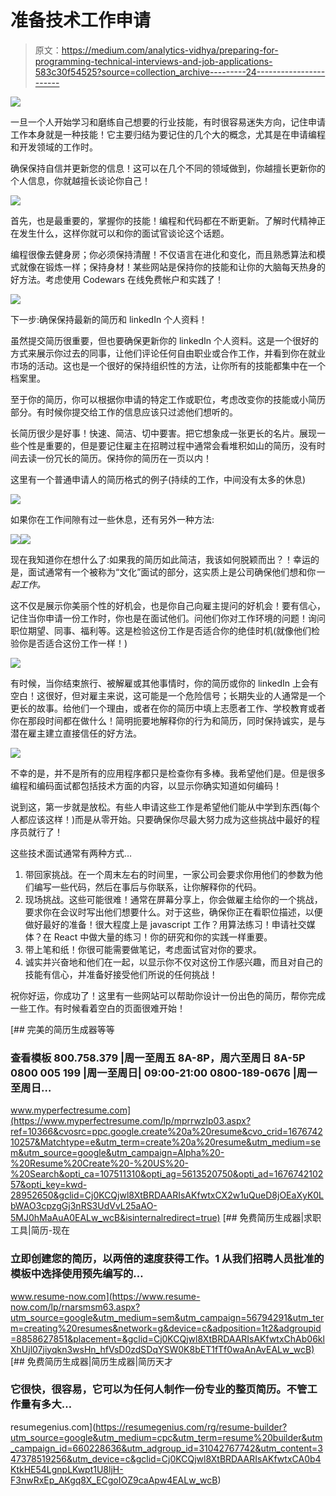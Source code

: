 # 准备技术工作申请

> 原文：<https://medium.com/analytics-vidhya/preparing-for-programming-technical-interviews-and-job-applications-583c30f54525?source=collection_archive---------24----------------------->

![](img/f60b2d4de346cfbdd1b7195112ee2368.png)

一旦一个人开始学习和磨练自己想要的行业技能，有时很容易迷失方向，记住申请工作本身就是一种技能！它主要归结为要记住的几个大的概念，尤其是在申请编程和开发领域的工作时。

确保保持自信并更新您的信息！这可以在几个不同的领域做到，你越擅长更新你的个人信息，你就越擅长谈论你自己！

![](img/3356d52cfcc7dad30c12b1a53ca95231.png)

首先，也是最重要的，掌握你的技能！编程和代码都在不断更新。了解时代精神正在发生什么，这样你就可以和你的面试官谈论这个话题。

编程很像去健身房；你必须保持清醒！不仅语言在进化和变化，而且熟悉算法和模式就像在锻炼一样；保持身材！某些网站是保持你的技能和让你的大脑每天热身的好方法。考虑使用 Codewars 在线免费帐户和实践了！

![](img/8b00e4abe99befa72affa17345e9a36a.png)

下一步:确保保持最新的简历和 linkedIn 个人资料！

虽然提交简历很重要，但也要确保更新你的 linkedIn 个人资料。这是一个很好的方式来展示你过去的同事，让他们评论任何自由职业或合作工作，并看到你在就业市场的活动。这也是一个很好的保持组织性的方法，让你所有的技能都集中在一个档案里。

至于你的简历，你可以根据你申请的特定工作或职位，考虑改变你的技能或小简历部分。有时候你提交给工作的信息应该只过滤他们想听的。

长简历很少是好事！快速、简洁、切中要害。把它想象成一张更长的名片。展现一些个性是重要的，但是要记住雇主在招聘过程中通常会看堆积如山的简历，没有时间去读一份冗长的简历。保持你的简历在一页以内！

这里有一个普通申请人的简历格式的例子(持续的工作，中间没有太多的休息)

![](img/367803fd4e7ebf77663dc0beabe88da8.png)

如果你在工作间隙有过一些休息，还有另外一种方法:

![](img/805a0c9280e33eb265a5720c12ca850c.png)![](img/c1cb31de5699bd89bbe624c3db3d874e.png)

现在我知道你在想什么了:如果我的简历如此简洁，我该如何脱颖而出？！幸运的是，面试通常有一个被称为“文化”面试的部分，这实质上是公司确保他们想和你*一起工作。*

这不仅是展示你美丽个性的好机会，也是你自己向雇主提问的好机会！要有信心，记住当你申请一份工作时，你也是在面试他们。问他们你对工作环境的问题！询问职位期望、同事、福利等。这是检验这份工作是否适合你的绝佳时机(就像他们检验你是否适合这份工作一样！)

![](img/ddd56892d20084370ca815db21454469.png)

有时候，当你结束旅行、被解雇或其他事情时，你的简历或你的 linkedIn 上会有空白！这很好，但对雇主来说，这可能是一个危险信号；长期失业的人通常是一个更长的故事。给他们一个理由，或者在你的简历中填上志愿者工作、学校教育或者你在那段时间都在做什么！简明扼要地解释你的行为和简历，同时保持诚实，是与潜在雇主建立直接信任的好方法。

![](img/8db1c8edee52c1ae4cca0bbca5a4168a.png)

不幸的是，并不是所有的应用程序都只是检查你有多棒。我希望他们是。但是很多编程和编码面试都包括技术方面的内容，以显示你确实知道如何编码！

说到这，第一步就是放松。有些人申请这些工作是希望他们能从中学到东西(每个人都应该这样！)而是从零开始。只要确保你尽最大努力成为这些挑战中最好的程序员就行了！

这些技术面试通常有两种方式…

1.  带回家挑战。在一个周末左右的时间里，一家公司会要求你用他们的参数为他们编写一些代码，然后在事后与你联系，让你解释你的代码。
2.  现场挑战。这些可能很难！通常在屏幕分享上，你会做雇主给你的一个挑战，要求你在会议时写出他们想要什么。对于这些，确保你正在看职位描述，以便做好最好的准备！很大程度上是 javascript 工作？用算法练习！申请社交媒体？在 React 中做大量的练习！你的研究和你的实践一样重要。
3.  带上笔和纸！你很可能需要做笔记，考虑面试官对你的要求。
4.  诚实并兴奋地和他们在一起，以显示你不仅对这份工作感兴趣，而且对自己的技能有信心，并准备好接受他们所说的任何挑战！

祝你好运，你成功了！这里有一些网站可以帮助你设计一份出色的简历，帮你完成一些工作。有时候看着空白的页面很难开始！

 [## 完美的简历生成器等等

### 查看模板 800.758.379 |周一至周五 8A-8P，周六至周日 8A-5P 0800 005 199 |周一至周日| 09:00-21:00 0800-189-0676 |周一至周日…

www.myperfectresume.com](https://www.myperfectresume.com/lp/mprrwzlp03.aspx?ref=10366&cvosrc=ppc.google.create%20a%20resume&cvo_crid=167674210257&Matchtype=e&utm_term=create%20a%20resume&utm_medium=sem&utm_source=google&utm_campaign=Alpha%20-%20Resume%20Create%20-%20US%20-%20Search&opti_ca=107511310&opti_ag=5613520750&opti_ad=167674210257&opti_key=kwd-28952650&gclid=Cj0KCQjwl8XtBRDAARIsAKfwtxCX2w1uQueD8jOEaXyK0LbWAO3cpzgGj3nRS3UdVvL25aAO-5MJ0hMaAuA0EALw_wcB&isinternalredirect=true) [](https://www.resume-now.com/lp/rnarsmsm63.aspx?utm_source=google&utm_medium=sem&utm_campaign=56794291&utm_term=creating%20resumes&network=g&device=c&adposition=1t2&adgroupid=8858627851&placement=&gclid=Cj0KCQjwl8XtBRDAARIsAKfwtxChAb06klXhUjl07jiyqkn3wsHn_hfVsD0zdSDqYSW0K8bET1fTf0waAnAvEALw_wcB) [## 免费简历生成器|求职工具|简历-现在

### 立即创建您的简历，以两倍的速度获得工作。1 从我们招聘人员批准的模板中选择使用预先编写的…

www.resume-now.com](https://www.resume-now.com/lp/rnarsmsm63.aspx?utm_source=google&utm_medium=sem&utm_campaign=56794291&utm_term=creating%20resumes&network=g&device=c&adposition=1t2&adgroupid=8858627851&placement=&gclid=Cj0KCQjwl8XtBRDAARIsAKfwtxChAb06klXhUjl07jiyqkn3wsHn_hfVsD0zdSDqYSW0K8bET1fTf0waAnAvEALw_wcB) [](https://resumegenius.com/rg/resume-builder?utm_source=google&utm_medium=cpc&utm_term=resume%20builder&utm_campaign_id=660228636&utm_adgroup_id=31042767742&utm_content=347378519256&utm_device=c&gclid=Cj0KCQjwl8XtBRDAARIsAKfwtxCA0b4KtkHE54LgnpLKwpt1U8ljH-F3nwRxEp_AKgq8X_ECgoIOZ9caApw4EALw_wcB) [## 免费简历生成器|简历生成器|简历天才

### 它很快，很容易，它可以为任何人制作一份专业的整页简历。不管工作量有多大…

resumegenius.com](https://resumegenius.com/rg/resume-builder?utm_source=google&utm_medium=cpc&utm_term=resume%20builder&utm_campaign_id=660228636&utm_adgroup_id=31042767742&utm_content=347378519256&utm_device=c&gclid=Cj0KCQjwl8XtBRDAARIsAKfwtxCA0b4KtkHE54LgnpLKwpt1U8ljH-F3nwRxEp_AKgq8X_ECgoIOZ9caApw4EALw_wcB)